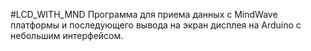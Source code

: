 #LCD_WITH_MND
Программа для приема данных с MindWave платформы и последующего вывода на экран дисплея на Arduino с небольшим интерфейсом.
